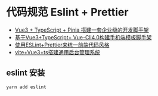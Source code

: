 # 代码规范 Eslint + Prettier

- [Vue3 + TypeScript + Pinia 搭建一套企业级的开发脚手架](https://www.jianshu.com/p/063188d494ed)
- [基于Vue3+TypeScript+ Vue-Cli4.0构建手机端模板脚手架](https://www.jianshu.com/p/adb0983830f6)
- [使用ESLint+Prettier来统一前端代码风格](https://mp.weixin.qq.com/s/B8C6PLELiUOsqyM56MHczA)
- [vite+Vue3+ts搭建通用后台管理系统](https://mp.weixin.qq.com/s/6xsfxH70VjPtbwJWZ7mmbg)

## eslint 安装

``` bash
yarn add eslint
```
